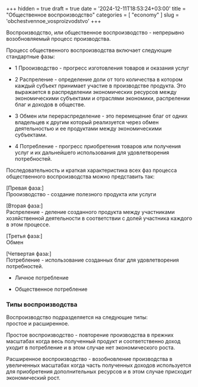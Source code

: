 +++
hidden = true
draft = true
date = '2024-12-11T18:53:24+03:00'
title = "Общественное воспроизводство"
categories = [ "economy" ]
slug = 'obchestvennoe_vosproizvodstvo'
+++

<p>
                Воспроизводство, или общественное воспроизводство - 
                непрерывно возобновляемый процесс производства. 
            </p>
            <p>
                Процесс общественного воспроизводства включает следующие
                стандартные фазы: 
            </p>
            <ul>
                <li>
                  <p>
                      1 Прооизводство - прогресс изготовления товаров и оказания услуг
                 </p>
                </li>
                <li>
                  <p>
                      2 Распреление - определение доли от того количества в котором
                      каждый субъект принимает участие в производстве продукта. 
                      Это выражается в распределении экономических ресурсов между 
                      экономическими субъектами и отраслями экономики, распрелении 
                      благ и доходов в обществе.    
                  </p>
                </li>
                <li>
                  <p>
                      3 Обмен или перераспределение - это перемещение благ от одних 
                      владельцев к другим который реализуется через обмен 
                      деятельностью и ее продуктами между экономическими субъектами. 
                  </p>
                </li>
                <li>
                  <p>
                      4 Потребление - прогресс приобретения товаров или получения 
                      услуг и их дальнейшего использования для удовлетворения 
                      потребностей. 
                  </p>
                </li>
            </ul>
            <p>
              Последовательность и краткая характеристика всех фаз процесса 
              общественного воспроизводства можно представить так:
            </p>
            <p>
              [Превая фаза:] <br>
              Прооизводство - создание полезного продукта или услуги
            </p>
            <p>
              [Вторая фаза:] <br>
              Распреление - деление созданного продукта между участниками
              хозяйственной деятельности в соответствии с долей 
              участника каждого в этом процессе. 
            </p>
            <p>
              [Третья фаза:] <br>
              Обмен
            </p>
            <p>
              [Четвертая фаза:] <br>
              Потребление - использование созданных благ для удовлетворения 
              потребностей. 
              <ul>
                <li>
                  <p>
                    Личное потребление 
                  </p>
                </li>
                <li>
                  <p>
                    Общественное потребление
                  </p>
                </li>
              </ul>
            </p>
            <h3>Типы воспроизводства</h3>
            <p>
              Воспроизводство подразделяется на следующие типы: <br>
              простое и расширенное. 
            </p>
            <p>
              Простое воспроизводство - повторение производства в прежних
              масштабах когда весь полученный продукт и соответственно доход 
              уходит в потребление и в этом случае нет экономического роста. 
            </p>
            <p>
              Расширенное воспроизводство - возобновление производства в 
              увеличенных масштабах когда часть полученных доходов используется
              для приобретения дополнительных ресурсов и в этом случае присходит
              экономический рост. 
            </p>